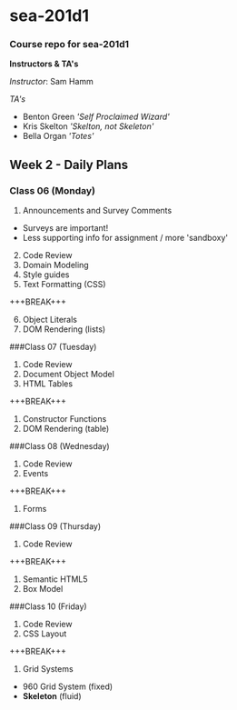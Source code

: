# sea-201d1
### Course repo for sea-201d1
**Instructors & TA's**

*Instructor*: Sam Hamm

*TA's*
- Benton Green *'Self Proclaimed Wizard'*
- Kris Skelton *'Skelton, not Skeleton'*
- Bella Organ *'Totes'*

## Week 2 - Daily Plans
### Class 06 (Monday)
1. Announcements and Survey Comments
  - Surveys are important!
  - Less supporting info for assignment / more 'sandboxy'
2. Code Review
3. Domain Modeling
4. Style guides
5. Text Formatting (CSS)

+++BREAK+++

6. Object Literals
7. DOM Rendering (lists)

###Class 07 (Tuesday)
1. Code Review
2. Document Object Model
3. HTML Tables

+++BREAK+++

1. Constructor Functions
2. DOM Rendering (table)

###Class 08 (Wednesday)
1. Code Review
2. Events

+++BREAK+++

1. Forms

###Class 09 (Thursday)
1. Code Review

+++BREAK+++

1. Semantic HTML5
2. Box Model

###Class 10 (Friday)
1. Code Review
2. CSS Layout

+++BREAK+++

1. Grid Systems
  - 960 Grid System (fixed)
  - **Skeleton** (fluid)
